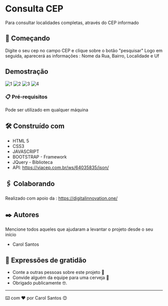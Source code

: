# Consulta CEP 

Para consultar localidades completas, através do CEP informado

## 🚀 Começando

Digite o seu cep no campo CEP e clique sobre o botão "pesquisar"
Logo em seguida, aparecerá as informações : Nome da Rua, Bairro, Localidade e Uf


## Demostração

![1](https://user-images.githubusercontent.com/68743597/119911161-1dd81280-bf2f-11eb-8fd0-497948e08e7e.png)
![2](https://user-images.githubusercontent.com/68743597/119911162-1dd81280-bf2f-11eb-8de0-d3fc0273eade.png)
![3](https://user-images.githubusercontent.com/68743597/119911164-1e70a900-bf2f-11eb-84a3-91699c2f6413.png)
![4](https://user-images.githubusercontent.com/68743597/119911166-1e70a900-bf2f-11eb-9b99-5dab31fd8eb7.png)


### 📋 Pré-requisitos

Pode ser utilizado em qualquer máquina 



## 🛠️ Construído com



* HTML 5
* CSS3
* JAVASCRIPT
* BOOTSTRAP - Framework
* JQuery - Biblioteca
* API: https://viacep.com.br/ws/64035835/json/

## 🖇️ Colaborando

Realizado com apoio da : https://digitalinnovation.one/


## ✒️ Autores

Mencione todos aqueles que ajudaram a levantar o projeto desde o seu início

* Carol Santos 



## 🎁 Expressões de gratidão

* Conte a outras pessoas sobre este projeto 📢
* Convide alguém da equipe para uma cerveja 🍺 
* Obrigado publicamente 🤓.



---
⌨️ com ❤️ por Carol Santos 😊
